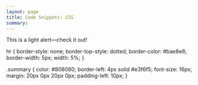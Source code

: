 ```yaml
---
layout: page
title: Code Snippets: CSS
summary:
---
```


<div class="alert alert-light" role="alert">
  This is a light alert—check it out!
</div>


hr {
  border-style: none;
  border-top-style: dotted;
  border-color: #bae8e8;
  border-width: 5px;
  width: 5%;
}


.summary {
    color: #808080;
    border-left: 4px solid #e3f6f5;
    font-size: 16px;
    margin: 20px 0px 20px 0px;
    padding-left: 10px;
}
